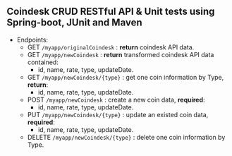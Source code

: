 
## Coindesk CRUD RESTful API & Unit tests using Spring-boot, JUnit and Maven
- Endpoints:
  - GET `/myapp/originalCoindesk` : **return** coindesk API data.
  - GET `/myapp/newCoindesk` : **return** transformed coindesk API data contained: 
    - id, name, rate, type, updateDate.
  - GET `/myapp/newCoindesk/{type}` : get one coin information by Type, **return**:
    - id, name, rate, type, updateDate.
  - POST `/myapp/newCoindesk` : create a new coin data, **required**:
    - id, name, rate, type, updateDate.
  - PUT `/myapp/newCoindesk/{type}` : update an existed coin data, **required**:
    - id, name, rate, type, updateDate.
  - DELETE `/myapp/newCoindesk/{type}` : delete one coin information by Type. 
